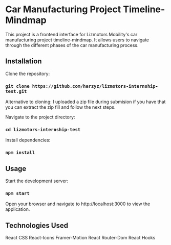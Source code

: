 # Car Manufacturing Project Timeline-Mindmap

This project is a frontend interface for Lizmotors Mobility's car manufacturing project timeline-mindmap. It allows users to navigate through the different phases of the car manufacturing process.

## Installation

Clone the repository:

### `git clone https://github.com/harzyz/lizmotors-internship-test.git`

Alternative to cloning: I uploaded a zip file during submision if you have that you can extract the zip fill and follow the next steps.

Navigate to the project directory:

### `cd lizmotors-internship-test`

Install dependencies:

### `npm install`

## Usage

Start the development server:

### `npm start`

Open your browser and navigate to http://localhost:3000 to view the application.

## Technologies Used

React
CSS
React-Icons
Framer-Motion
React Router-Dom
React Hooks 